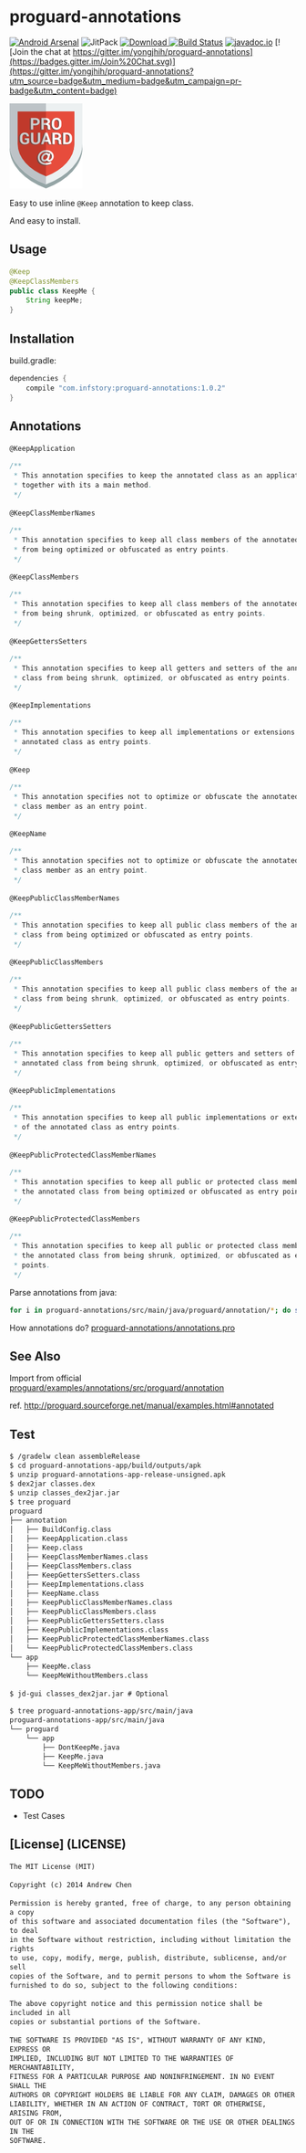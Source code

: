 # proguard-annotations

[![Android Arsenal](https://img.shields.io/badge/Android%20Arsenal-proguard--annotations-brightgreen.svg?style=flat)](http://android-arsenal.com/details/1/1833)
![JitPack](https://img.shields.io/github/tag/yongjhih/proguard-annotations.svg?label=maven)
[![Download](https://api.bintray.com/packages/yongjhih/maven/proguard-annotations/images/download.svg) ](https://bintray.com/yongjhih/maven/proguard-annotations/_latestVersion)
[![Build Status](https://travis-ci.org/yongjhih/proguard-annotations.svg)](https://travis-ci.org/yongjhih/proguard-annotations)
[![javadoc.io](https://javadocio-badges.herokuapp.com/com.infstory/proguard-annotations/badge.svg)](http://www.javadoc.io/doc/com.infstory/proguard-annotations/)
[![Join the chat at https://gitter.im/yongjhih/proguard-annotations](https://badges.gitter.im/Join%20Chat.svg)](https://gitter.im/yongjhih/proguard-annotations?utm_source=badge&utm_medium=badge&utm_campaign=pr-badge&utm_content=badge)

[![proguard](art/proguard.png)](art/proguard.png)

Easy to use inline `@Keep` annotation to keep class.

And easy to install.

## Usage

```java
@Keep
@KeepClassMembers
public class KeepMe {
    String keepMe;
}
```

## Installation

build.gradle:

```gradle
dependencies {
    compile "com.infstory:proguard-annotations:1.0.2"
}
```

## Annotations

`@KeepApplication`

```java
/**
 * This annotation specifies to keep the annotated class as an application,
 * together with its a main method.
 */
```

`@KeepClassMemberNames`

```java
/**
 * This annotation specifies to keep all class members of the annotated class
 * from being optimized or obfuscated as entry points.
 */
```

`@KeepClassMembers`

```java
/**
 * This annotation specifies to keep all class members of the annotated class
 * from being shrunk, optimized, or obfuscated as entry points.
 */
```

`@KeepGettersSetters`

```java
/**
 * This annotation specifies to keep all getters and setters of the annotated
 * class from being shrunk, optimized, or obfuscated as entry points.
 */
```

`@KeepImplementations`

```java
/**
 * This annotation specifies to keep all implementations or extensions of the
 * annotated class as entry points.
 */
```

`@Keep`

```java
/**
 * This annotation specifies not to optimize or obfuscate the annotated class or
 * class member as an entry point.
 */
```

`@KeepName`

```java
/**
 * This annotation specifies not to optimize or obfuscate the annotated class or
 * class member as an entry point.
 */
```

`@KeepPublicClassMemberNames`

```java
/**
 * This annotation specifies to keep all public class members of the annotated
 * class from being optimized or obfuscated as entry points.
 */
```

`@KeepPublicClassMembers`

```java
/**
 * This annotation specifies to keep all public class members of the annotated
 * class from being shrunk, optimized, or obfuscated as entry points.
 */
```

`@KeepPublicGettersSetters`

```java
/**
 * This annotation specifies to keep all public getters and setters of the
 * annotated class from being shrunk, optimized, or obfuscated as entry points.
 */
```

`@KeepPublicImplementations`

```java
/**
 * This annotation specifies to keep all public implementations or extensions
 * of the annotated class as entry points.
 */
```

`@KeepPublicProtectedClassMemberNames`

```java
/**
 * This annotation specifies to keep all public or protected class members of
 * the annotated class from being optimized or obfuscated as entry points.
 */
```

`@KeepPublicProtectedClassMembers`

```java
/**
 * This annotation specifies to keep all public or protected class members of
 * the annotated class from being shrunk, optimized, or obfuscated as entry
 * points.
 */
```

Parse annotations from java:

```bash
for i in proguard-annotations/src/main/java/proguard/annotation/*; do sed -n '/\/\*\*/,/ \*\//p' $i | sed "1i\`@${i##*/}\`\n" | sed 's/\.java//' | sed 's/\/\*\*/```java\n&/' | sed 's/\*\//&\n```\n/' ;done
```

How annotations do? [proguard-annotations/annotations.pro](proguard-annotations/annotations.pro)

## See Also

Import from official [proguard/examples/annotations/src/proguard/annotation](https://github.com/facebook/proguard/tree/master/examples/annotations/src/proguard/annotation)

ref. http://proguard.sourceforge.net/manual/examples.html#annotated

## Test

```
$ /gradelw clean assembleRelease
$ cd proguard-annotations-app/build/outputs/apk
$ unzip proguard-annotations-app-release-unsigned.apk
$ dex2jar classes.dex
$ unzip classes_dex2jar.jar
$ tree proguard
proguard
├── annotation
│   ├── BuildConfig.class
│   ├── KeepApplication.class
│   ├── Keep.class
│   ├── KeepClassMemberNames.class
│   ├── KeepClassMembers.class
│   ├── KeepGettersSetters.class
│   ├── KeepImplementations.class
│   ├── KeepName.class
│   ├── KeepPublicClassMemberNames.class
│   ├── KeepPublicClassMembers.class
│   ├── KeepPublicGettersSetters.class
│   ├── KeepPublicImplementations.class
│   ├── KeepPublicProtectedClassMemberNames.class
│   └── KeepPublicProtectedClassMembers.class
└── app
    ├── KeepMe.class
    └── KeepMeWithoutMembers.class

$ jd-gui classes_dex2jar.jar # Optional
```

```
$ tree proguard-annotations-app/src/main/java
proguard-annotations-app/src/main/java
└── proguard
    └── app
        ├── DontKeepMe.java
        ├── KeepMe.java
        └── KeepMeWithoutMembers.java
```

## TODO

* Test Cases

## [License] (LICENSE)

```
The MIT License (MIT)

Copyright (c) 2014 Andrew Chen

Permission is hereby granted, free of charge, to any person obtaining a copy
of this software and associated documentation files (the "Software"), to deal
in the Software without restriction, including without limitation the rights
to use, copy, modify, merge, publish, distribute, sublicense, and/or sell
copies of the Software, and to permit persons to whom the Software is
furnished to do so, subject to the following conditions:

The above copyright notice and this permission notice shall be included in all
copies or substantial portions of the Software.

THE SOFTWARE IS PROVIDED "AS IS", WITHOUT WARRANTY OF ANY KIND, EXPRESS OR
IMPLIED, INCLUDING BUT NOT LIMITED TO THE WARRANTIES OF MERCHANTABILITY,
FITNESS FOR A PARTICULAR PURPOSE AND NONINFRINGEMENT. IN NO EVENT SHALL THE
AUTHORS OR COPYRIGHT HOLDERS BE LIABLE FOR ANY CLAIM, DAMAGES OR OTHER
LIABILITY, WHETHER IN AN ACTION OF CONTRACT, TORT OR OTHERWISE, ARISING FROM,
OUT OF OR IN CONNECTION WITH THE SOFTWARE OR THE USE OR OTHER DEALINGS IN THE
SOFTWARE.
```
